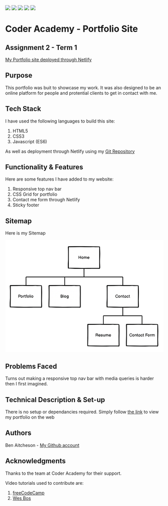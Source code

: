 <img src="https://img.shields.io/netlify/9226998f-7a02-479c-b33a-bd4ee87f8601?style=flat-square">
<img src="https://img.shields.io/tokei/lines/github/benaitcheson/portfolio-site?style=flat-square">
<img src="https://img.shields.io/github/languages/code-size/benaitcheson/portfolio-site?style=flat-square">
<img src="https://img.shields.io/github/downloads/benaitcheson/portfolio-site/total?style=flat-square">
<img src="https://img.shields.io/github/followers/benaitcheson?style=social">


# Coder Academy - Portfolio Site
## Assignment 2 - Term 1


[My Portfolio site deployed through Netlify][1]


## Purpose
This portfolio was buit to showcase my work. It was also designed to be an online platform for people and protential clients to get in contact with me.

## Tech Stack
I have used the following languages to build this site:
1. HTML5
1. CSS3
1. Javascript (ES6)

As well as deployment through Netlify using my [Git Repository][2]

## Functionality & Features

Here are some features I have added to my website:

1. Responsive top nav bar
1. CSS Grid for portfolio
1. Contact me form through Netlify
1. Sticky footer


## Sitemap

Here is my Sitemap

![My Sitemap](Sitemap.png)


## Problems Faced

Turns out making a responsive top nav bar with media queries is harder then I first imagined.


## Technical Description & Set-up

There is no setup or dependancies required. Simply follow [the link][1] to view my portfolio on the web

## Authors

Ben Aitcheson - [My Github account][2]

## Acknowledgments

Thanks to the team at Coder Academy for their support.

Video tutorials used to contribute are:
1. [freeCodeCamp][3]
1. [Wes Bos][4]



[1]: https://priceless-jackson-e53021.netlify.app/
[2]: https://github.com/benaitcheson
[3]: https://www.freecodecamp.org/
[4]: https://wesbos.com/
